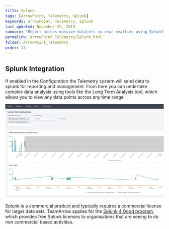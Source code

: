 ```yaml
---
title: Splunk
tags: [ArrowPoint, Telemetry, Splunk]
keywords: ArrowPoint, Telemetry, Splunk
last_updated: November 22, 2019
summary: "Report across massive datasets in near realtime using Splunk"
permalink: ArrowPoint_Telemetry/Splunk.html
folder: ArrowPoint_Telemetry
order: 13
---
```


## Splunk Integration

If enabled in the Configuration the Telemetry system will send data to splunk for reporting and management. From here you can undertake complex data analysis using tools like the Long Term Analysis tool, which allows you to view any data points across any time range

![Example of the Arrowpoint Dashboard](/images/telemetry_analysis.png)

Splunk is a commercial product and typically requires a commercial license for larger data sets. TeamArrow applies for the [Splunk 4 Good program](https://www.splunk.com/en_us/about-us/splunk4good.html), which provides free Splunk licenses to organisations that are seeing to do non commercial based activities.

